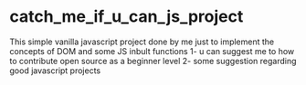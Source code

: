 # catch_me_if_u_can_js_project
This simple vanilla javascript project done by me just to implement the concepts of DOM and some JS inbult functions 
1- u can suggest me to how to contribute open source as a beginner level
2- some suggestion regarding good javascript projects
